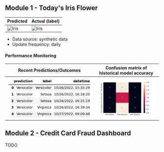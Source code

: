 
## Module 1 - Today's Iris Flower 

| Predicted | Actual (label)
|--------|------- 
| ![Iris](https://raw.githubusercontent.com/Aschteroth/serverless-ml-course/main/assets/latest_iris.png) | ![Iris](https://raw.githubusercontent.com/Aschteroth/serverless-ml-course/main/assets/actual_iris.png) 

 * Data source: synthetic data
 * Update frequency: daily

#### Performance Monitoring 

| Recent Predictions/Outcomes | Confusion matrix of historical model accuracy 
|--------|------- 
| ![Recent predictions](https://raw.githubusercontent.com/Aschteroth/serverless-ml-course/main/assets/df_recent.png) | ![Confusion Matrix](https://raw.githubusercontent.com/Aschteroth/serverless-ml-course/main/assets/confusion_matrix.png)


## Module 2 - Credit Card Fraud Dashboard


TODO

